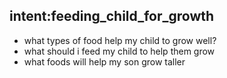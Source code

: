 ## intent:feeding_child_for_growth
- what types of food help my child to grow well?
- what should i feed my child to help them grow
- what foods will help my son grow taller
